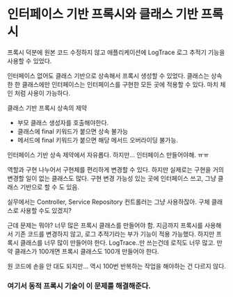 # 인터페이스 기반 프록시와 클래스 기반 프록시

프록시 덕분에 원본 코드 수정하지 않고 애플리케이션에 LogTrace 로그 추적기 기능을 사용할 수 있었다.

인터페이스 없어도 클래스 기반으로 상속해서 프록시 생성할 수 있었다.
클래스는 상속한 한 클래스에만
인터페이스는 인터페이스를 구현한 모든 곳에 적용할 수 있다.
마치 체인 처럼 사용이 가능하다.

클래스 기반 프록시 상속의 제약
- 부모 클래스 생성자를 호출해야한다.
- 클래스에 final 키워드가 붙으면 상속 불가능
- 메서드에 final 키워드가 붙으면 해당 메서드 오버라이딩 불가능.

인터페이스 기반 상속 제약에서 자유롭다.
하지만... 인터페이스 만들어야해. ㅠㅠ

역할과 구현 나누어서 구현체를 편리하게 변경할 수 있다.
하지만 실제로는 구현을 거의 변경할 일이 없는 클래스도 많다.
구현 변경 가능성 있는 곳에 인터페이스 쓰고, 그냥 클래스 기반으로 할 수 도 있음.

실무에서는 Controller, Service Repository
컨트롤러는 그냥 사용하잖아. 구체 클래스로 사용할 수도 있겠지?

근데 문제는 뭐야?
너무 많은 프록시 클래스를 만들어야 함.
지금까지 프록시를 사용해서 기존 코드를 변경하지 않고, 로그 추적기라는 부가 기능이 적용 가능했다.
하지만 프록시 클래스를 너무 많이 만들어야 한다. LogTrace..만 쓰는건데 로직도 너무 많고.
만약 클래스가 100개면 프록시 클래스도 100개 만들어야 한다.

원 코드에 손을 안 대도 되지만... 역시 100번 반복하는 작업을 해야하는 건 다르지 않다.

### 여기서 동적 프록시 기술이 이 문제를 해결해준다.
